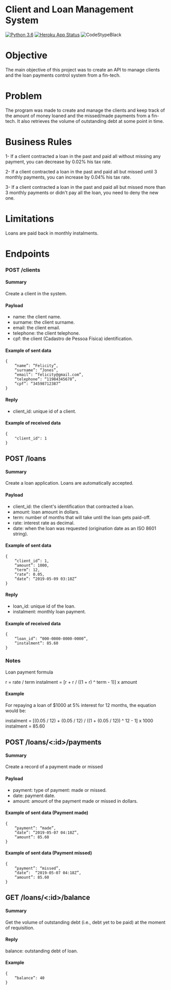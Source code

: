 # Client and Loan Management System
[![Python 3.6](https://img.shields.io/badge/python-3.7-blue.svg)](https://www.python.org/downloads/release/python-370/) [![Heroku App Status](http://heroku-shields.herokuapp.com/thenightswatch-lms)](https://thenightswatch-lms.herokuapp.com/) ![CodeStypeBlack](https://img.shields.io/badge/code%20style-black-000000.svg)

# Objective
The main objective of this project was to create an API to manage clients and the loan payments control system from a fin-tech.

# Problem
The program was made to create and manage the clients and keep track of the amount of money loaned and the missed/made payments from a fin-tech. It also retrieves the volume of outstanding debt at some point in time.

# Business Rules
1- If a client contracted a loan in the past and paid all without missing any payment, you can decrease by 0.02% his tax rate.

2- If a client contracted a loan in the past and paid all but missed until 3 monthly payments, you can increase by 0.04% his tax rate.

3- If a client contracted a loan in the past and paid all but missed more than 3 monthly payments or didn't pay all the loan, you need to deny the new one.

# Limitations
Loans are paid back in monthly instalments.

# Endpoints

### POST /clients

#### Summary

Create a client in the system.

#### Payload

- name: the client name.
- surname: the client surname.
- email: the client email.
- telephone: the client telephone.
- cpf: the client (Cadastro de Pessoa Física) identification.

#### Example of sent data

    {
        “name”: “Felicity”,
        “surname”: “Jones”,
        “email”: “felicity@gmail.com”,
        “telephone”: “11984345678”,
        “cpf”: “34598712387”
    }

#### Reply

- client_id: unique id of a client. 

#### Example of received data

    {
        "client_id": 1
    }

## POST /loans

#### Summary

Create a loan application. Loans are automatically accepted.

#### Payload

- client_id: the client's identification that contracted a loan.
- amount: loan amount in dollars.
- term: number of months that will take until the loan gets paid-off.
- rate: interest rate as decimal.
- date: when the loan was requested (origination date as an ISO 8601 string). 

#### Example of sent data

    {
        “client_id”: 1,
        “amount”: 1000,
        “term”: 12,
        “rate”: 0.05,
        “date”: “2019-05-09 03:18Z”
    }

#### Reply

- loan_id: unique id of the loan.
- instalment: monthly loan payment.

#### Example of received data

    {
        “loan_id”: “000-0000-0000-0000”,
        “instalment”: 85.60
    }

### Notes

Loan payment formula

r = rate / term
instalment = [r + r / ((1 + r) ^ term - 1)] x amount

#### Example

For repaying a loan of $1000 at 5% interest for 12 months, the equation would be:

instalment = [(0.05 / 12) + (0.05 / 12) / ((1 + (0.05 / 12)) ^ 12 - 1] x 1000
instalment = 85.60  

## POST /loans/<:id>/payments

#### Summary

Create a record of a payment made or missed

#### Payload

- payment: type of payment: made or missed.
- date: payment date.
- amount: amount of the payment made or missed in dollars.

#### Example of sent data (Payment made)

    {
        “payment”: “made”,
        “date”: “2019-05-07 04:18Z”,
        “amount”: 85.60
    }

#### Example of sent data (Payment missed)

    {
        “payment”: “missed”,
        “date”:  “2019-05-07 04:18Z”,
        “amount”: 85.60
    }

## GET /loans/<:id>/balance

#### Summary

Get the volume of outstanding debt (i.e., debt yet to be paid) at the moment of requisition.

#### Reply

balance: outstanding debt of loan.

#### Example

    {
        “balance”: 40
    }